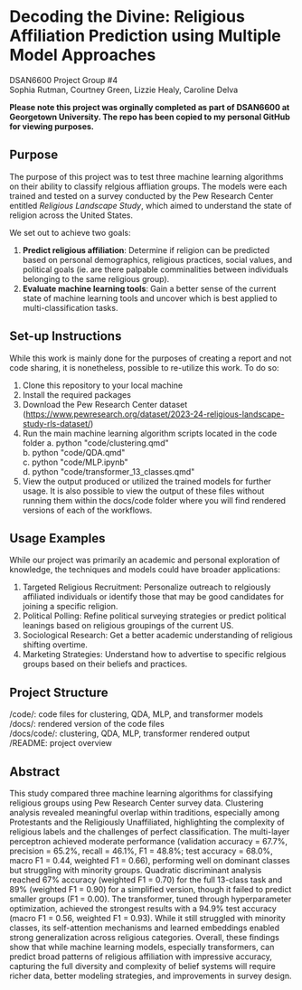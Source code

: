 # Decoding the Divine: Religious Affiliation Prediction using Multiple Model Approaches
DSAN6600 Project Group #4\
Sophia Rutman, Courtney Green, Lizzie Healy, Caroline Delva

**Please note this project was orginally completed as part of DSAN6600 at Georgetown University. The repo has been copied to my personal GitHub for viewing purposes.**

## Purpose
The purpose of this project was to test three machine learning algorithms on their ability to classify relgious affliation groups. The models were each trained and tested on a survey conducted by the Pew Research Center entitled _Religious Landscape Study_, which aimed to understand the state of religion across the United States. 

We set out to achieve two goals: 
  1. **Predict religious affiliation**: Determine if religion can be predicted based on personal demographics, religious practices, social values, and political goals (ie. are there palpable comminalities between individuals belonging to the same religious group).
  2. **Evaluate machine learning tools**: Gain a better sense of the current state of machine learning tools and uncover which is best applied to multi-classification tasks.

## Set-up Instructions 
While this work is mainly done for the purposes of creating a report and not code sharing, it is nonetheless, possible to re-utilize this work. To do so:
  1. Clone this repository to your local machine
  2. Install the required packages
  3. Download the Pew Research Center dataset (https://www.pewresearch.org/dataset/2023-24-religious-landscape-study-rls-dataset/)
  4. Run the main machine learning algorithm scripts located in the code folder
     a. python "code/clustering.qmd"\
     b. python "code/QDA.qmd"\
     c. python "code/MLP.ipynb"\
     d. python "code/transformer_13_classes.qmd"
  5. View the output produced or utilized the trained models for further usage.
It is also possible to view the output of these files without running them within the docs/code folder where you will find rendered versions of each of the workflows. 

## Usage Examples
While our project was primarily an academic and personal exploration of knowledge, the techniques and models could have broader applications:
  1. Targeted Religious Recruitment: Personalize outreach to relgiously affiliated individuals or identify those that may be good candidates for joining a specific religion.
  2. Political Polling: Refine political surveying strategies or predict political leanings based on religious groupings of the current US.
  3. Sociological Research: Get a better academic understanding of religious shifting overtime.
  4. Marketing Strategies: Understand how to advertise to specific relgious groups based on their beliefs and practices.

## Project Structure
/code/: code files for clustering, QDA, MLP, and transformer models\
/docs/: rendered version of the code files\
/docs/code/: clustering, QDA, MLP, transformer rendered output\
/README: project overview

## Abstract 
This study compared three machine learning algorithms for classifying religious groups using Pew Research Center survey data. Clustering analysis revealed meaningful overlap within traditions, especially among Protestants and the Religiously Unaffiliated, highlighting the complexity of religious labels and the challenges of perfect classification. The multi-layer perceptron achieved moderate performance (validation accuracy = 67.7%, precision = 65.2%, recall = 46.1%, F1 = 48.8%; test accuracy = 68.0%, macro F1 = 0.44, weighted F1 = 0.66), performing well on dominant classes but struggling with minority groups. Quadratic discriminant analysis reached 67% accuracy (weighted F1 = 0.70) for the full 13-class task and 89% (weighted F1 = 0.90) for a simplified version, though it failed to predict smaller groups (F1 = 0.00). The transformer, tuned through hyperparameter optimization, achieved the strongest results with a 94.9% test accuracy (macro F1 = 0.56, weighted F1 = 0.93). While it still struggled with minority classes, its self-attention mechanisms and learned embeddings enabled strong generalization across religious categories. Overall, these findings show that while machine learning models, especially transformers, can predict broad patterns of religious affiliation with impressive accuracy, capturing the full diversity and complexity of belief systems will require richer data, better modeling strategies, and improvements in survey design.
